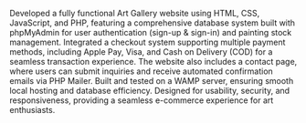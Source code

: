Developed a fully functional Art Gallery website using HTML, CSS, JavaScript, and PHP, featuring a comprehensive database system built with phpMyAdmin for user authentication (sign-up & sign-in) and painting stock management. Integrated a checkout system supporting multiple payment methods, including Apple Pay, Visa, and Cash on Delivery (COD) for a seamless transaction experience. The website also includes a contact page, where users can submit inquiries and receive automated confirmation emails via PHP Mailer. Built and tested on a WAMP server, ensuring smooth local hosting and database efficiency. Designed for usability, security, and responsiveness, providing a seamless e-commerce experience for art enthusiasts.
